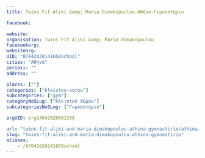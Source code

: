 ```yaml
---
title: Twins Fit Aliki &amp; Maria Dimakopoulou-Αθήνα-Γυμναστήριο

facebook:

website:
organisation: Twins Fit Aliki &amp; Maria Dimakopoulou
facebookorg:
websiteorg:
UID: "07042020141650school"
cities: "Αθήνα"
perioxi: ""
address: ""

places: [""]
categories: ["kleistou-xorou"]
subcategories: ["gym"]
categoryNoSLug: ["Κλειστού Χώρου"]
subcategoriesNoSLug: ["Γυμναστήριο"]

orgUID: org14042020001338

url: "twins-fit-aliki-and-maria-dimakopoulou-athina-gymnastirio/athina//"
slug: "twins-fit-aliki-and-maria-dimakopoulou-athina-gymnastirio"
aliases:
    - /07042020141650school
---
```





